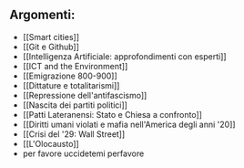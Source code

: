 ## Argomenti:
- [[Smart cities]]
- [[Git e Github]]
- [[Intelligenza Artificiale: approfondimenti con esperti]]
- [[ICT and the Environment]]
- [[Emigrazione 800-900]]
- [[Dittature e totalitarismi]]
- [[Repressione dell'antifascismo]]
- [[Nascita dei partiti politici]]
- [[Patti Lateranensi: Stato e Chiesa a confronto]]
- [[Diritti umani violati e mafia nell'America degli anni '20]]
- [[Crisi del '29: Wall Street]]
- [[L'Olocausto]]
- per favore uccidetemi perfavore
